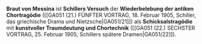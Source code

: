 
**Braut von Messina** ist **Schillers Versuch** der **Wiederbelebung der antiken Chortragödie** ([[GA051 (21.) FÜNFTER VORTRAG, 18. Februar 1905, Schiller, das griechische Drama und Nietzsche|GA051/21]]) als **Schicksalstragödie** mit **kunstvoller Traumdeutung und Chortechnik** ([[GA051 (22.) SECHSTER VORTRAG, 25. Februar 1905, Schillers spätere Dramen|GA051/22]]).
